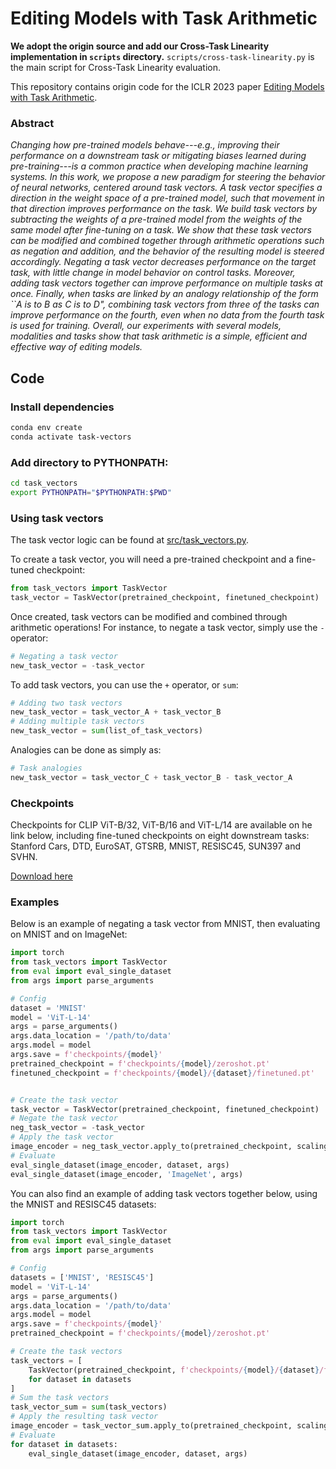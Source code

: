 # Editing Models with Task Arithmetic

**We adopt the origin source and add our Cross-Task Linearity implementation in `scripts` directory.**
`scripts/cross-task-linearity.py` is the main script for Cross-Task Linearity evaluation.

This repository contains origin code for the ICLR 2023 paper [Editing Models with Task Arithmetic](https://arxiv.org/abs/2212.04089).


### Abstract
*Changing how pre-trained models behave---e.g., improving their performance on a downstream task or mitigating biases learned during pre-training---is a common practice when developing machine learning systems. In this work, we propose a new paradigm for steering the behavior of neural networks, centered around task vectors. A task vector specifies a direction in the weight space of a pre-trained model, such that movement in that direction improves performance on the task. We build task vectors by subtracting the weights of a pre-trained model from the weights of the same model after fine-tuning on a task. We show that these task vectors can be modified and combined together through arithmetic operations such as negation and addition, and the behavior of the resulting model is steered accordingly. Negating a task vector decreases performance on the target task, with little change in model behavior on control tasks. Moreover, adding task vectors together can improve performance on multiple tasks at once. Finally, when tasks are linked by an analogy relationship of the form ``A is to B as C is to D", combining task vectors from three of the tasks can improve performance on the fourth, even when no data from the fourth task is used for training. Overall, our experiments with several models, modalities and tasks show that task arithmetic is a simple, efficient and effective way of editing models.*



## Code

### Install dependencies

```bash
conda env create
conda activate task-vectors
```


### Add directory to PYTHONPATH:

```bash
cd task_vectors
export PYTHONPATH="$PYTHONPATH:$PWD"
```

### Using task vectors

The task vector logic can be found at [src/task_vectors.py](src/task_vectors.py).

To create a task vector, you will need a pre-trained checkpoint and a fine-tuned checkpoint:

```python
from task_vectors import TaskVector
task_vector = TaskVector(pretrained_checkpoint, finetuned_checkpoint)
```

Once created, task vectors can be modified and combined through arithmetic operations! For instance, to negate a task vector, simply use the ```-``` operator:

```python
# Negating a task vector
new_task_vector = -task_vector
```

To add task vectors, you can use the ```+``` operator, or ```sum```:

```python
# Adding two task vectors
new_task_vector = task_vector_A + task_vector_B
# Adding multiple task vectors
new_task_vector = sum(list_of_task_vectors)
```

Analogies can be done as simply as:

```python
# Task analogies
new_task_vector = task_vector_C + task_vector_B - task_vector_A
```

### Checkpoints

Checkpoints for CLIP ViT-B/32, ViT-B/16 and ViT-L/14 are available on he link below, including fine-tuned checkpoints on eight downstream tasks: Stanford Cars, DTD, EuroSAT, GTSRB, MNIST, RESISC45, SUN397 and SVHN.

[Download here](https://drive.google.com/drive/folders/1u_Tva6x0p6oxu5Eo0ZZsf-520Cc_3MKw?usp=share_link)

### Examples

Below is an example of negating a task vector from MNIST, then evaluating on MNIST and on ImageNet:

```python
import torch
from task_vectors import TaskVector
from eval import eval_single_dataset
from args import parse_arguments

# Config
dataset = 'MNIST'
model = 'ViT-L-14'
args = parse_arguments()
args.data_location = '/path/to/data'
args.model = model
args.save = f'checkpoints/{model}'
pretrained_checkpoint = f'checkpoints/{model}/zeroshot.pt'
finetuned_checkpoint = f'checkpoints/{model}/{dataset}/finetuned.pt'


# Create the task vector
task_vector = TaskVector(pretrained_checkpoint, finetuned_checkpoint)
# Negate the task vector
neg_task_vector = -task_vector
# Apply the task vector
image_encoder = neg_task_vector.apply_to(pretrained_checkpoint, scaling_coef=0.5)
# Evaluate
eval_single_dataset(image_encoder, dataset, args)
eval_single_dataset(image_encoder, 'ImageNet', args)
```

You can also find an example of adding task vectors together below, using the MNIST and RESISC45 datasets:


```python
import torch
from task_vectors import TaskVector
from eval import eval_single_dataset
from args import parse_arguments

# Config
datasets = ['MNIST', 'RESISC45']
model = 'ViT-L-14'
args = parse_arguments()
args.data_location = '/path/to/data'
args.model = model
args.save = f'checkpoints/{model}'
pretrained_checkpoint = f'checkpoints/{model}/zeroshot.pt'

# Create the task vectors
task_vectors = [
    TaskVector(pretrained_checkpoint, f'checkpoints/{model}/{dataset}/finetuned.pt')
    for dataset in datasets
]
# Sum the task vectors
task_vector_sum = sum(task_vectors)
# Apply the resulting task vector
image_encoder = task_vector_sum.apply_to(pretrained_checkpoint, scaling_coef=0.8)
# Evaluate
for dataset in datasets:
    eval_single_dataset(image_encoder, dataset, args)
```
